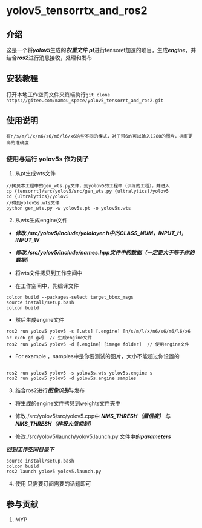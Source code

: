 # yolov5_tensorrtx_and_ros2


## 介绍
这是一个将***yolov5***生成的***权重文件.pt***进行tensoret加速的项目，生成***engine***，并结合***ros2***进行消息接收，处理和发布



## 安装教程

打开本地工作空间文件夹终端执行`git clone https://gitee.com/mamou_space/yolov5_tensorrt_and_ros2.git`


## 使用说明

```
有n/s/m/l/x/n6/s6/m6/l6/x6这些不同的模式，对于带6的可以输入1280的图片，拥有更高的准确度

```


### 使用与运行 yolov5s 作为例子

1.  从pt生成wts文件

```
//拷贝本工程中的gen_wts.py文件，到yolov5的工程中（训练的工程），并进入
cp {tensorrt}/src/yolov5/src/gen_wts.py {ultralytics}/yolov5
cd {ultralytics}/yolov5
//得到yolov5s.wts文件
python gen_wts.py -w yolov5s.pt -o yolov5s.wts
```

2.  从wts生成engine文件


*  ***修改./src/yolov5/include/yololayer.h中的CLASS_NUM，INPUT_H，INPUT_W***

*  ***修改./src/yolov5/include/names.hpp文件中的数据（一定要大于等于你的数据）***


*  将wts文件拷贝到工作空间中
*  在工作空间中，先编译文件
```
colcon build --packages-select target_bbox_msgs
source install/setup.bash
colcon build
```
*  然后生成engine文件
```
ros2 run yolov5 yolov5 -s [.wts] [.engine] [n/s/m/l/x/n6/s6/m6/l6/x6 or c/c6 gd gw]  // 生成engine文件
ros2 run yolov5 yolov5 -d [.engine] [image folder]  // 使用engine文件
```
*  For example ，samples中是你要测试的图片，大小不能超过你设置的
```

ros2 run yolov5 yolov5 -s yolov5s.wts yolov5s.engine s
ros2 run yolov5 yolov5 -d yolov5s.engine samples

```

3.  结合ros2进行***图像识别***与发布

*  将生成的engine文件拷贝到weights文件夹中

*  修改./src/yolov5/src/yolov5.cpp中 ***NMS_THRESH（置信度）*** 与 ***NMS_THRESH（非极大值抑制）***

*  修改./src/yolov5/launch/yolov5.launch.py 文件中的***parameters***

***回到工作空间目录下***
```
source install/setup.bash
colcon build
ros2 launch yolov5 yolov5.launch.py

```

4.  使用
    只需要订阅需要的话题即可

## 参与贡献

1.  MYP

